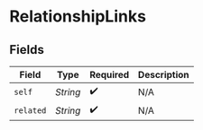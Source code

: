 # RelationshipLinks


## Fields

| Field              | Type               | Required           | Description        |
| ------------------ | ------------------ | ------------------ | ------------------ |
| `self`             | *String*           | :heavy_check_mark: | N/A                |
| `related`          | *String*           | :heavy_check_mark: | N/A                |